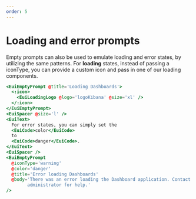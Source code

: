 ```yaml
---
order: 5
---
```


# Loading and error prompts

<EuiText>
 Empty prompts can also be used to emulate loading and error states, by utilizing the same patterns.
 For <strong>loading</strong> states, instead of passing a <EuiCode>iconType</EuiCode>, you can provide a custom <EuiCode>icon</EuiCode> and pass in one of our loading components.
</EuiText>

```hbs template
<EuiEmptyPrompt @title='Loading Dashboards'>
  <:icon>
    <EuiLoadingLogo @logo='logoKibana' @size='xl' />
  </:icon>
</EuiEmptyPrompt>
<EuiSpacer @size='l' />
<EuiText>
  For error states, you can simply set the
  <EuiCode>color</EuiCode>
  to
  <EuiCode>danger</EuiCode>.
</EuiText>
<EuiSpacer />
<EuiEmptyPrompt
  @iconType='warning'
  @color='danger'
  @title='Error loading Dashboards'
  @body='There was an error loading the Dashboard application. Contact your
        administrator for help.'
/>
```
